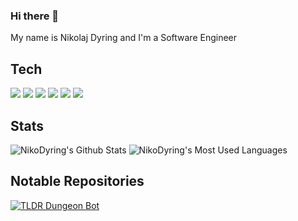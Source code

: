 ### Hi there 👋
My name is Nikolaj Dyring and I'm a Software Engineer

## Tech
![](https://img.shields.io/badge/Code-CSharp-informational?style=flat&logo=c-sharp&logoColor=white&color=white)
![](https://img.shields.io/badge/Code-JavaScript-informational?style=flat&logo=javascript&logoColor=white&color=white)
![](https://img.shields.io/badge/Code-TypeScript-informational?style=flat&logo=typescript&logoColor=white&color=white)
![](https://img.shields.io/badge/Code-Vue-informational?style=flat&logo=vue.js&logoColor=white&color=white)
![](https://img.shields.io/badge/Code-Vuetify-informational?style=flat&logo=vuetify&logoColor=white&color=white)
![](https://img.shields.io/badge/Editor-VS_Code-informational?style=flat&logo=visual-studio-code&logoColor=white&color=white)

## Stats
![NikoDyring's Github Stats](https://github-readme-stats.vercel.app/api?username=NikoDyring&show_icons=true&line_height=27&count_private=true&theme=dark)
![NikoDyring's Most Used Languages](https://github-readme-stats.vercel.app/api/top-langs/?username=NikoDyring&langs_count=3&theme=dark)

## Notable Repositories
[![TLDR Dungeon Bot](https://github-readme-stats.vercel.app/api/pin/?username=NikoDyring&repo=tldr-dungeon-bot&theme=dark)](https://github.com/NikoDyring/tldr-dungeon-bot)

<!--
**NikoDyring/NikoDyring** is a ✨ _special_ ✨ repository because its `README.md` (this file) appears on your GitHub profile.

Here are some ideas to get you started:

- 🔭 I’m currently working on ...
- 🌱 I’m currently learning ...
- 👯 I’m looking to collaborate on ...
- 🤔 I’m looking for help with ...
- 💬 Ask me about ...
- 📫 How to reach me: ...
- 😄 Pronouns: ...
- ⚡ Fun fact: ...
-->
